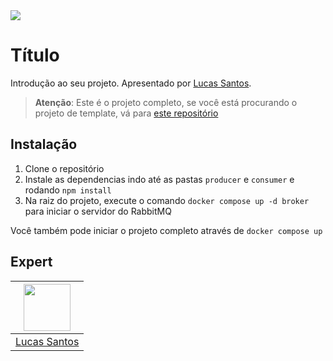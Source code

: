 <img src="https://storage.googleapis.com/golden-wind/experts-club/capa-github.svg" />

# Título

Introdução ao seu projeto. Apresentado por [Lucas Santos][1].

> __Atenção__: Este é o projeto completo, se você está procurando o projeto de template, vá para [este repositório](https://github.com/rocketseat-experts-club/template-protobuf-rabbitmq)

## Instalação

1. Clone o repositório
2. Instale as dependencias indo até as pastas `producer` e `consumer` e rodando `npm install`
3. Na raiz do projeto, execute o comando `docker compose up -d broker` para iniciar o servidor do RabbitMQ

Você também pode iniciar o projeto completo através de `docker compose up`

## Expert

| [<img src="https://github.com/khaosdoctor.png" width="75px;"/>][1] |
| :-: |
|[Lucas Santos][1]|


[1]: https://lsantos.dev
